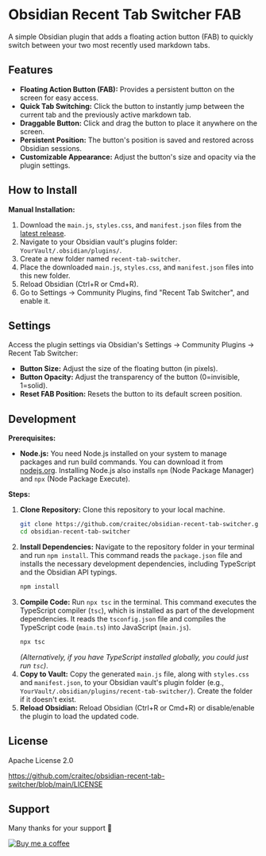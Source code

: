 # Obsidian Recent Tab Switcher FAB

A simple Obsidian plugin that adds a floating action button (FAB) to quickly switch between your two most recently used markdown tabs.

## Features

* **Floating Action Button (FAB):** Provides a persistent button on the screen for easy access.
* **Quick Tab Switching:** Click the button to instantly jump between the current tab and the previously active markdown tab.
* **Draggable Button:** Click and drag the button to place it anywhere on the screen.
* **Persistent Position:** The button's position is saved and restored across Obsidian sessions.
* **Customizable Appearance:** Adjust the button's size and opacity via the plugin settings.

## How to Install

**Manual Installation:**

1.  Download the `main.js`, `styles.css`, and `manifest.json` files from the [latest release](https://github.com/craitec/obsidian-recent-tab-switcher/releases/latest).
2.  Navigate to your Obsidian vault's plugins folder: `YourVault/.obsidian/plugins/`.
3.  Create a new folder named `recent-tab-switcher`.
4.  Place the downloaded `main.js`, `styles.css`, and `manifest.json` files into this new folder.
5.  Reload Obsidian (Ctrl+R or Cmd+R).
6.  Go to Settings -> Community Plugins, find "Recent Tab Switcher", and enable it.

## Settings

Access the plugin settings via Obsidian's Settings -> Community Plugins -> Recent Tab Switcher:

* **Button Size:** Adjust the size of the floating button (in pixels).
* **Button Opacity:** Adjust the transparency of the button (0=invisible, 1=solid).
* **Reset FAB Position:** Resets the button to its default screen position.

## Development

**Prerequisites:**

* **Node.js:** You need Node.js installed on your system to manage packages and run build commands. You can download it from [nodejs.org](https://nodejs.org/). Installing Node.js also installs `npm` (Node Package Manager) and `npx` (Node Package Execute).

**Steps:**

1.  **Clone Repository:** Clone this repository to your local machine.
    ```bash
    git clone https://github.com/craitec/obsidian-recent-tab-switcher.git
    cd obsidian-recent-tab-switcher
    ```
2.  **Install Dependencies:** Navigate to the repository folder in your terminal and run `npm install`. This command reads the `package.json` file and installs the necessary development dependencies, including TypeScript and the Obsidian API typings.
    ```bash
    npm install
    ```
3.  **Compile Code:** Run `npx tsc` in the terminal. This command executes the TypeScript compiler (`tsc`), which is installed as part of the development dependencies. It reads the `tsconfig.json` file and compiles the TypeScript code (`main.ts`) into JavaScript (`main.js`).
    ```bash
    npx tsc
    ```
    *(Alternatively, if you have TypeScript installed globally, you could just run `tsc`)*.
4.  **Copy to Vault:** Copy the generated `main.js` file, along with `styles.css` and `manifest.json`, to your Obsidian vault's plugin folder (e.g., `YourVault/.obsidian/plugins/recent-tab-switcher/`). Create the folder if it doesn't exist.
5.  **Reload Obsidian:** Reload Obsidian (Ctrl+R or Cmd+R) or disable/enable the plugin to load the updated code.


## License

Apache License 2.0

https://github.com/craitec/obsidian-recent-tab-switcher/blob/main/LICENSE

## Support

Many thanks for your support&nbsp;🙂

[![Buy&nbsp;me&nbsp;a&nbsp;coffee](https://img.shields.io/badge/Buy%20me%20a%20coffee-☕-brightorange?style=flat-square)](https://buymeacoffee.com/craitec)
